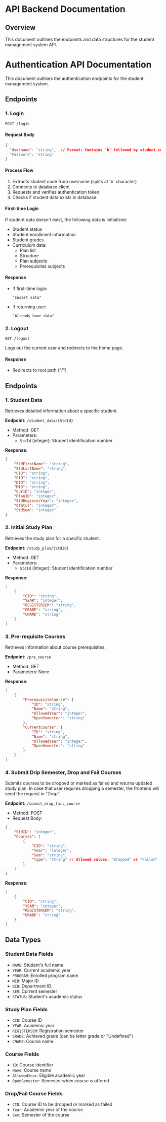 # API Backend Documentation

## Overview
This document outlines the endpoints and data structures for the student management system API.

# Authentication API Documentation

This document outlines the authentication endpoints for the student management system.

## Endpoints

### 1. Login
`POST /login`

#### Request Body
```json
{
  "Username": "string",  // Format: Contains 'b' followed by student code
  "Password": "string"
}
```

#### Process Flow
1. Extracts student code from username (splits at 'b' character)
2. Connects to database client
3. Requests and verifies authentication token
4. Checks if student data exists in database

#### First-time Login
If student data doesn't exist, the following data is initialized:
- Student status
- Student enrollment information
- Student grades
- Curriculum data:
  - Plan list
  - Structure
  - Plan subjects
  - Prerequisites subjects

#### Response

- If first-time login:
  ```
  "Insert data"
  ```

- If returning user:
  ```
  "Already have data"
  ```

### 2. Logout
`GET /logout`

Logs out the current user and redirects to the home page.

#### Response
- Redirects to root path ("/")

## Endpoints

### 1. Student Data
Retrieves detailed information about a specific student.

**Endpoint:** `/student_data/{StdId}`
- Method: GET
- Parameters: 
  - `StdId` (integer): Student identification number

**Response:**
```json
{
    "StdFirstName": "string",
    "StdLastName": "string",
    "CID": "string",
    "FID": "string",
    "DID": "string",
    "MID": "string",
    "CurID": "integer",
    "PlanID": "integer",
    "StdRegisterYear": "integer",
    "Status": "integer",
    "StdSem": "integer"
}
```

### 2. Initial Study Plan
Retrieves the study plan for a specific student.

**Endpoint:** `/study_plan/{StdId}`
- Method: GET
- Parameters:
  - `StdId` (integer): Student identification number

**Response:**
```json
[
    {
        "CID": "string",
        "YEAR": "integer",
        "REGISTERSEM": "string",
        "GRADE": "string",
        "CNAME": "string"
    }
]
```

### 3. Pre-requisite Courses
Retrieves information about course prerequisites.

**Endpoint:** `/pre_course`
- Method: GET
- Parameters: None

**Response:**
```json
[
    {
        "PrerequisiteCourse": {
            "ID": "string",
            "Name": "string",
            "AllowedYear": "integer",
            "OpenSemester": "string"
        },
        "CurrentCourse": {
            "ID": "string",
            "Name": "string",
            "AllowedYear": "integer",
            "OpenSemester": "string"
        }
    }
]
```

### 4. Submit Drip Semester, Drop and Fail Courses
Submits courses to be dropped or marked as failed and returns updated study plan. In case that user requires dropping a semester, the frontend will send the request in "Drop".

**Endpoint:** `/submit_drop_fail_course`
- Method: POST
- Request Body:
```json
{
    "StdID": "integer",
    "Courses": [
        {
            "CID": "string",
            "Year": "integer",
            "Sem": "string",
            "Type": "string" // Allowed values: "Dropped" or "Failed"
        }
    ]
}
```

**Response:**
```json
[
    {
        "CID": "string",
        "YEAR": "integer",
        "REGISTERSEM": "string",
        "GRADE": "string"
    }
]
```

## Data Types

### Student Data Fields
- `NAME`: Student's full name
- `YEAR`: Current academic year
- `PROGRAM`: Enrolled program name
- `MID`: Major ID
- `DID`: Department ID
- `SEM`: Current semester
- `STATUS`: Student's academic status

### Study Plan Fields
- `CID`: Course ID
- `YEAR`: Academic year
- `REGISTERSEM`: Registration semester
- `GRADE`: Achieved grade (can be letter grade or "Undefined")
- `CNAME`: Course name

### Course Fields
- `ID`: Course identifier
- `Name`: Course name
- `AllowedYear`: Eligible academic year
- `OpenSemester`: Semester when course is offered

### Drop/Fail Course Fields
- `CID`: Course ID to be dropped or marked as failed
- `Year`: Academic year of the course
- `Sem`: Semester of the course